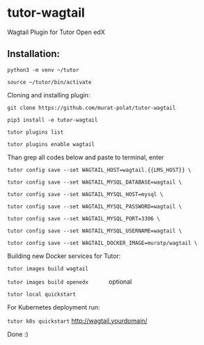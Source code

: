 # tutor-wagtail
Wagtail Plugin for Tutor Open edX



## Installation:

`python3 -m venv ~/tutor  `

`source ~/tutor/bin/activate  `

Cloning and installing plugin:


`git clone https://github.com/murat-polat/tutor-wagtail   `

`pip3 install -e tutor-wagtail    `

`tutor plugins list  `

`tutor plugins enable wagtail `

Than grep all codes below and paste to terminal, enter

`tutor config save --set WAGTAIL_HOST=wagtail.{{LMS_HOST}} \ `

`tutor config save --set WAGTAIL_MYSQL_DATABASE=wagtail \`

`tutor config save --set WAGTAIL_MYSQL_HOST=mysql \`

`tutor config save --set WAGTAIL_MYSQL_PASSWORD=wagtail \`

`tutor config save --set WAGTAIL_MYSQL_PORT=3306 \ `

`tutor config save --set WAGTAIL_MYSQL_USERNAME=wagtail \`

`tutor config save --set WAGTAIL_DOCKER_IMAGE=muratp/wagtail \`

Building new Docker services for Tutor:

`tutor images build wagtail  `

`tutor images build openedx      `  optional

`tutor local quickstart  `

For Kubernetes deployment run:

`tutor k8s quickstart`        http://wagtail.yourdomain/

Done :)